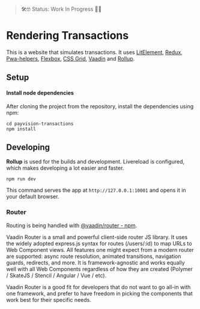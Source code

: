 > 🛠🤓 Status: Work In Progress 🥒🥑

# Rendering Transactions

This is a website that simulates transactions. It uses [LitElement](https://lit-element.polymer-project.org/guide), [Redux](https://redux.js.org/introduction/getting-started), [Pwa-helpers](https://github.com/Polymer/pwa-helpers), [Flexbox](https://css-tricks.com/snippets/css/a-guide-to-flexbox/), [CSS Grid](https://css-tricks.com/snippets/css/complete-guide-grid/), [Vaadin](https://www.npmjs.com/package/@vaadin/router) and [Rollup](https://www.npmjs.com/package/rollup). 

## Setup

#### Install node dependencies 

After cloning the project from the repository, install the dependencies using npm:

    cd payvision-transactions
    npm install

## Developing

**Rollup** is used for the builds and development. Livereload is configured, which makes developing a lot easier and faster.

    npm run dev

This command serves the app at `http://127.0.0.1:10001` and opens it in your default browser.

### Router

Routing is being handled with [@vaadin/router - npm](https://www.npmjs.com/package/@vaadin/router).

Vaadin Router is a small and powerful client-side router JS library. It uses the widely adopted express.js syntax for routes (/users/:id) to map URLs to Web Component views. All features one might expect from a modern router are supported: async route resolution, animated transitions, navigation guards, redirects, and more. It is framework-agnostic and works equally well with all Web Components regardless of how they are created (Polymer / SkateJS / Stencil / Angular / Vue / etc).

Vaadin Router is a good fit for developers that do not want to go all-in with one framework, and prefer to have freedom in picking the components that work best for their specific needs.
